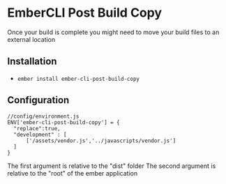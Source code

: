 # EmberCLI Post Build Copy

Once your build is complete you might need to move your build files to an external location

## Installation

* `ember install ember-cli-post-build-copy`

## Configuration

    //config/environment.js
    ENV['ember-cli-post-build-copy'] = {
      "replace":true,
      "development" : [
          ['/assets/vendor.js','../javascripts/vendor.js']
      ]
    }

The first argument is relative to the "dist" folder
The second argument is relative to the "root" of the ember application
